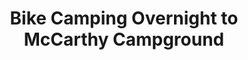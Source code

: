 ---
layout: post
title: "Bike Camping Overnight to McCarthy Campground"
description: "June 11, 2022 - 11:00 AM - Willy Street Park, Madison WI"
post_type: event
image: https://lh3.googleusercontent.com/pw/AM-JKLWwBt3A9LKES7Z58x7kaBLkYDcQPkoa87SeFdSD4g3LNXWXqxPrmO8wIHRwcVJybv6iGsDL5ThMgLsTqE7K2lsP9PLQyMaQJAulQeY8jCrfBpHfIaZB2R6JoPXQVlM9IfRpC3fgXN9v4UkSUppaCvOQiQ=w940-h788-no
link: https://www.eventbrite.com/e/bike-camping-overnight-to-mccarthy-group-camp-tickets-340730182147
datefilter: 20220611
---